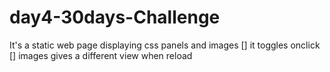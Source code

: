 # day4-30days-Challenge

It's a static web page displaying css panels and images
 [] it toggles onclick 
 [] images gives a different view when reload
